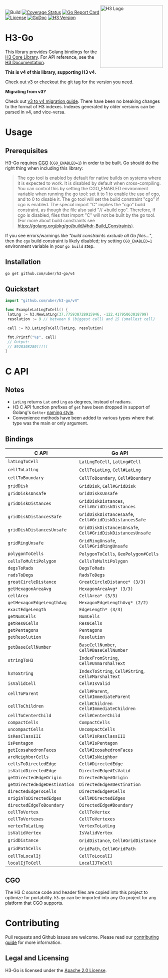 <img align="right" src="https://uber.github.io/img/h3Logo-color.svg" alt="H3 Logo" width="200">

![Build](https://github.com/uber/h3-go/workflows/Build/badge.svg?branch=master)
[![Coverage Status](https://coveralls.io/repos/github/uber/h3-go/badge.svg)](https://coveralls.io/github/uber/h3-go)
[![Go Report Card](https://goreportcard.com/badge/github.com/uber/h3-go/v4)](https://goreportcard.com/report/github.com/uber/h3-go)
[![License](https://img.shields.io/badge/License-Apache%202.0-blue.svg)](LICENSE)
[![GoDoc](http://img.shields.io/badge/go-doc-blue.svg)](https://godoc.org/github.com/uber/h3-go)
[![H3 Version](https://img.shields.io/badge/h3-v4.3.0-blue.svg)](https://github.com/uber/h3/releases/tag/v4.3.0)

# H3-Go

This library provides Golang bindings for the
[H3 Core Library](https://github.com/uber/h3). For API reference, see the
[H3 Documentation](https://uber.github.io/h3/).

**This is v4 of this library, supporting H3 v4.**

Check out [v3](https://github.com/uber/h3-go/tree/v3.7.1) or checkout the git tag for the version you need.

**Migrating from v3?**

Check out [v3 to v4 migration guide](https://h3geo.org/docs/library/migrating-3.x).
There have been no breaking changes to the format of H3 indexes.  Indexes
generated by older versions can be parsed in v4, and vice-versa.

# Usage

## Prerequisites

H3-Go requires [CGO](https://golang.org/cmd/cgo/) (`CGO_ENABLED=1`) in order to
be built. Go should do the right thing when including this library:

> The cgo tool is enabled by default for native builds on systems where it is
> expected to work. It is disabled by default when cross-compiling. You can
> control this by setting the CGO_ENABLED environment variable when running the go
> tool: set it to 1 to enable the use of cgo, and to 0 to disable it. The go tool
> will set the build constraint "cgo" if cgo is enabled. The special import "C"
> implies the "cgo" build constraint, as though the file also said "// +build
> cgo". Therefore, if cgo is disabled, files that import "C" will not be built by
> the go tool. (For more about build constraints see
> <https://golang.org/pkg/go/build/#hdr-Build_Constraints>).

If you see errors/warnings like _"build constraints exclude all Go files..."_,
then the `cgo` build constraint is likely disabled; try setting `CGO_ENABLED=1`
environment variable in your `go build` step.

## Installation

```bash
go get github.com/uber/h3-go/v4
```

## Quickstart

```go
import "github.com/uber/h3-go/v4"

func ExampleLatLngToCell() {
 latLng := h3.NewLatLng(37.775938728915946, -122.41795063018799)
 resolution := 9 // between 0 (biggest cell) and 15 (smallest cell)

 cell := h3.LatLngToCell(latLng, resolution)

 fmt.Printf("%s", cell)
 // Output:
 // 8928308280fffff
}

```

# C API

## Notes

* `LatLng` returns `Lat` and `Lng` as degrees, instead of radians.
* H3 C API function prefixes of `get` have been dropped in support of Golang's
 `Getter` [naming style](https://golang.org/doc/effective_go.html#Getters).
* Convenience methods have been added to various types where that type was the
  main or only argument.

## Bindings

| C API                        | Go API                                                    |
|------------------------------|-----------------------------------------------------------|
| `latLngToCell`               | `LatLngToCell`, `LatLng#Cell`                             |
| `cellToLatLng`               | `CellToLatLng`, `Cell#LatLng`                             |
| `cellToBoundary`             | `CellToBoundary`, `Cell#Boundary`                         |
| `gridDisk`                   | `GridDisk`, `Cell#GridDisk`                               |
| `gridDisksUnsafe`            | `GridDisksUnsafe`                                         |
| `gridDiskDistances`          | `GridDiskDistances`, `Cell#GridDiskDistances`             |
| `gridDiskDistancesSafe`      | `GridDiskDistancesSafe`, `Cell#GridDiskDistancesSafe`     |
| `gridDiskDistancesUnsafe`    | `GridDiskDistancesUnsafe`, `Cell#GridDiskDistancesUnsafe` |
| `gridRingUnsafe`             | `GridRingUnsafe`, `Cell#GridRingUnsafe`                   |
| `polygonToCells`             | `PolygonToCells`, `GeoPolygon#Cells`                      |
| `cellsToMultiPolygon`        | `CellsToMultiPolygon`                                     |
| `degsToRads`                 | `DegsToRads`                                              |
| `radsToDegs`                 | `RadsToDegs`                                              |
| `greatCircleDistance`        | `GreatCircleDistance* (3/3)`                              |
| `getHexagonAreaAvg`          | `HexagonAreaAvg* (3/3)`                                   |
| `cellArea`                   | `CellArea* (3/3)`                                         |
| `getHexagonEdgeLengthAvg`    | `HexagonEdgeLengthAvg* (2/2)`                             |
| `exactEdgeLength`            | `EdgeLength* (3/3)`                                       |
| `getNumCells`                | `NumCells`                                                |
| `getRes0Cells`               | `Res0Cells`                                               |
| `getPentagons`               | `Pentagons`                                               |
| `getResolution`              | `Resolution`                                              |
| `getBaseCellNumber`          | `BaseCellNumber`, `Cell#BaseCellNumber`                   |
| `stringToH3`                 | `IndexFromString`, `Cell#UnmarshalText`                   |
| `h3ToString`                 | `IndexToString`, `Cell#String`, `Cell#MarshalText`        |
| `isValidCell`                | `Cell#IsValid`                                            |
| `cellToParent`               | `Cell#Parent`, `Cell#ImmediateParent`                     |
| `cellToChildren`             | `Cell#Children` `Cell#ImmediateChildren`                  |
| `cellToCenterChild`          | `Cell#CenterChild`                                        |
| `compactCells`               | `CompactCells`                                            |
| `uncompactCells`             | `UncompactCells`                                          |
| `isResClassIII`              | `Cell#IsResClassIII`                                      |
| `isPentagon`                 | `Cell#IsPentagon`                                         |
| `getIcosahedronFaces`        | `Cell#IcosahedronFaces`                                   |
| `areNeighborCells`           | `Cell#IsNeighbor`                                         |
| `cellsToDirectedEdge`        | `Cell#DirectedEdge`                                       |
| `isValidDirectedEdge`        | `DirectedEdge#IsValid`                                    |
| `getDirectedEdgeOrigin`      | `DirectedEdge#Origin`                                     |
| `getDirectedEdgeDestination` | `DirectedEdge#Destination`                                |
| `directedEdgeToCells`        | `DirectedEdge#Cells`                                      |
| `originToDirectedEdges`      | `Cell#DirectedEdges`                                      |
| `directedEdgeToBoundary`     | `DirectedEdge#Boundary`                                   |
| `cellToVertex`               | `CellToVertex`                                            |
| `cellToVertexes`             | `CellToVertexes`                                          |
| `vertexToLatLng`             | `VertexToLatLng`                                          |
| `isValidVertex`              | `IsValidVertex`                                           |
| `gridDistance`               | `GridDistance`, `Cell#GridDistance`                       |
| `gridPathCells`              | `GridPath`, `Cell#GridPath`                               |
| `cellToLocalIj`              | `CellToLocalIJ`                                           |
| `localIjToCell`              | `LocalIJToCell`                                           |

## CGO

The H3 C source code and header files are copied into this project to optimize
for portability. `h3-go` can be imported into any Go project for any platform
that CGO supports.

# Contributing

Pull requests and Github issues are welcome.  Please read our [contributing
guide](./CONTRIBUTING.md) for more information.

## Legal and Licensing

H3-Go is licensed under the [Apache 2.0 License](./LICENSE).
